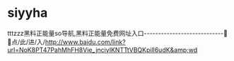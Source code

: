 # siyyha
tttzzz黑料正能量so导航,黑料正能量免费网址入口----------------------------🎫🎫点/此/进/入/http://www.baidu.com/link?url=NoK8PT47PahMhFH8Vie_jnciyIKNTTtVBQKpill6udK&amp;wd
